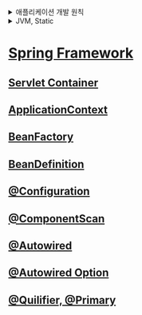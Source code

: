 <details>
  <summary>애플리케이션 개발 원칙</summary>

## 애플리케이션 개발 원칙
> SOLID 원칙을 지킨다<br>
하나의 책임만<br>
추상화에 의존<br>
확장에만 열려있도록<br>

</details>

<details>
  <summary>JVM, Static</summary>

## JVM의 메모리 구조
![img.png](img.png)
- Heap: 객체 인스턴스 저장
- Method Area(or Class Area): 클래스(메타데이터), 스태틱 변수, 스태틱 메서드 등이 저장
- Stack: 메서드 호출 시 각 스레드마다 생성되는 스택 프레임이 저장

스태틱 변수와 메서드가 별도의 메서드 영역에 존재하므로<br> 해당 클래스의 인스턴스를 new 생성자로 만들지 않아도 사용할 수 있다<br>
내부 스태틱 클래스도 외부클래스와 독립적으로 메서드 영역에 존재한다
```java
public class OuterClass {

    private int instanceVariable = 1;
    private static int staticVariable = 2;

    public static class StaticNestedClass {
        public void printVariables() {
            // System.out.println(instanceVariable); // 컴파일 에러: 스태틱 클래스는 외부 클래스의 인스턴스 변수에 접근할 수 없음
            System.out.println(staticVariable); // 스태틱 변수에는 접근 가능
        }
    }

    public static void main(String[] args) {
        // 외부 클래스의 인스턴스 생성 없이 스태틱 클래스의 인스턴스를 생성할 수 있음
        OuterClass.StaticNestedClass nestedInstance = new OuterClass.StaticNestedClass();
        nestedInstance.printVariables(); // 출력: 2
    }
}
```
</details>

# [Spring Framework](docs/springframework.md)

## [Servlet Container](docs/servlet-container.md)

## [ApplicationContext](docs/applicationcontext.md)

## [BeanFactory](docs/beanfactory.md)

## [BeanDefinition](docs/beandefinition.md)

## [@Configuration](docs/configuration.md)

## [@ComponentScan](docs/componentscan.md)

## [@Autowired](docs/autowired.md)

## [@Autowired Option](docs/autowiredoption.md)

## [@Quilifier, @Primary](docs/quilifier.md)

